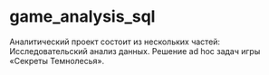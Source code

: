 # game_analysis_sql
Аналитический проект состоит из нескольких частей:
Исследовательский анализ данных.
Решение ad hoc задач игры «Секреты Темнолесья».
